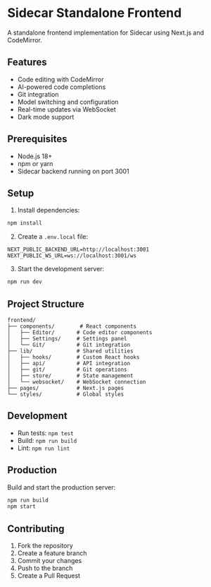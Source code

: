 # Sidecar Standalone Frontend

A standalone frontend implementation for Sidecar using Next.js and CodeMirror.

## Features

- Code editing with CodeMirror
- AI-powered code completions
- Git integration
- Model switching and configuration
- Real-time updates via WebSocket
- Dark mode support

## Prerequisites

- Node.js 18+
- npm or yarn
- Sidecar backend running on port 3001

## Setup

1. Install dependencies:
```bash
npm install
```

2. Create a `.env.local` file:
```
NEXT_PUBLIC_BACKEND_URL=http://localhost:3001
NEXT_PUBLIC_WS_URL=ws://localhost:3001/ws
```

3. Start the development server:
```bash
npm run dev
```

## Project Structure

```
frontend/
├── components/        # React components
│   ├── Editor/       # Code editor components
│   ├── Settings/     # Settings panel
│   └── Git/          # Git integration
├── lib/              # Shared utilities
│   ├── hooks/        # Custom React hooks
│   ├── api/          # API integration
│   ├── git/          # Git operations
│   ├── store/        # State management
│   └── websocket/    # WebSocket connection
├── pages/            # Next.js pages
└── styles/           # Global styles
```

## Development

- Run tests: `npm test`
- Build: `npm run build`
- Lint: `npm run lint`

## Production

Build and start the production server:

```bash
npm run build
npm start
```

## Contributing

1. Fork the repository
2. Create a feature branch
3. Commit your changes
4. Push to the branch
5. Create a Pull Request